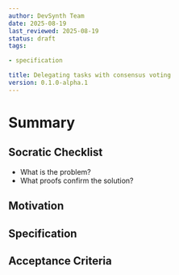 ```yaml
---
author: DevSynth Team
date: 2025-08-19
last_reviewed: 2025-08-19
status: draft
tags:

- specification

title: Delegating tasks with consensus voting
version: 0.1.0-alpha.1
---
```


<!--
Required metadata fields:
- author: document author
- date: creation date
- last_reviewed: last review date
- status: draft | review | published
- tags: search keywords
- title: short descriptive name
- version: specification version
-->

# Summary

## Socratic Checklist
- What is the problem?
- What proofs confirm the solution?

## Motivation

## Specification

## Acceptance Criteria
